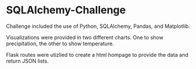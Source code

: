 # SQLAlchemy-Challenge

Challenge included the use of Python, SQLAlchemy, Pandas, and Matplotlib. 

Visualizations were provided in two different charts. One to show precipitation, the other to show temperature. 

Flask routes were utizlied to create a html hompage to provide the data and return JSON lists. 
